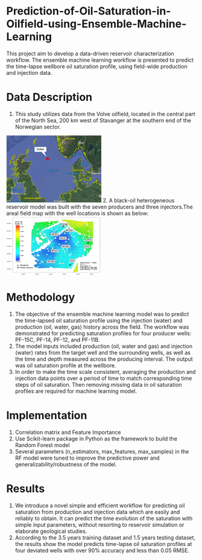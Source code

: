 # Prediction-of-Oil-Saturation-in-Oilfield-using-Ensemble-Machine-Learning

This project aim to develop a data-driven reservoir characterization workflow. The ensemble machine learning workflow is presented to predict the time-lapse wellbore oil saturation profile, using field-wide production and injection data.

# Data Description
1. This study utilizes data from the Volve oilfield, located in the central part of the North Sea, 200 km west of Stavanger at the southern end of the Norwegian sector.

<img src="https://raw.githubusercontent.com/wbz596/Prediction-of-Oil-Saturation-in-Oilfield-using-Ensemble-Machine-Learning/master/img/3.png" width="50%" height="50%">
2. A black-oil heterogeneous reservoir model was built with the seven producers and three injectors.The areal field map with the well locations is shown as below:

<img src="https://raw.githubusercontent.com/wbz596/Prediction-of-Oil-Saturation-in-Oilfield-using-Ensemble-Machine-Learning/master/img/2.png" width="50%" height="50%">

# Methodology
1. The objective of the ensemble machine learning model was to predict the time-lapsed oil saturation profile using the injection (water) and production (oil, water, gas) history across the field. The workflow was demonstrated for predicting saturation profiles for four producer wells: PF-15C, PF-14, PF-12, and PF-11B. 
2. The model inputs included production (oil, water and gas) and injection (water) rates from the target well and the surrounding wells, as well as the time and depth measured across the producing interval. The output was oil saturation profile at the wellbore. 
3. In order to make the time scale consistent, averaging the production and injection data points over a period of time to match corresponding time steps of oil saturation. Then removing missing data in oil saturation profiles are required for machine learning model.

# Implementation
1. Correlation matrix and Feature Importance
2. Use Scikit-learn package in Python as the framework to build the Random Forest model
3. Several parameters (n_estimators, max_features, max_samples) in the RF model were tuned to improve the predictive power and generalizability/robustness of the model. 

# Results
1. We introduce a novel simple and efficient workflow for predicting oil saturation from production and injection data which are easily and reliably to obtain. It can predict the time evolution of the saturation with simple input parameters, without resorting to reservoir simulation or elaborate geological studies. 
2. According to the 3.5 years training dataset and 1.5 years testing dataset, the results show the model predicts time-lapse oil saturation profiles at four deviated wells with over 90% accuracy and less than 0.05 RMSE. 
